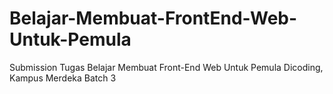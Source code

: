 # Belajar-Membuat-FrontEnd-Web-Untuk-Pemula
Submission Tugas Belajar Membuat Front-End Web Untuk Pemula Dicoding, Kampus Merdeka Batch 3
